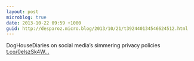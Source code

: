 ```yaml
---
layout: post
microblog: true
date: 2013-10-22 09:59 +1000
guid: http://desparoz.micro.blog/2013/10/21/t392440134546624512.html
---
```

DogHouseDiaries on social media’s simmering privacy policies [t.co/0elszSk4W...](http://t.co/0elszSk4WN)
